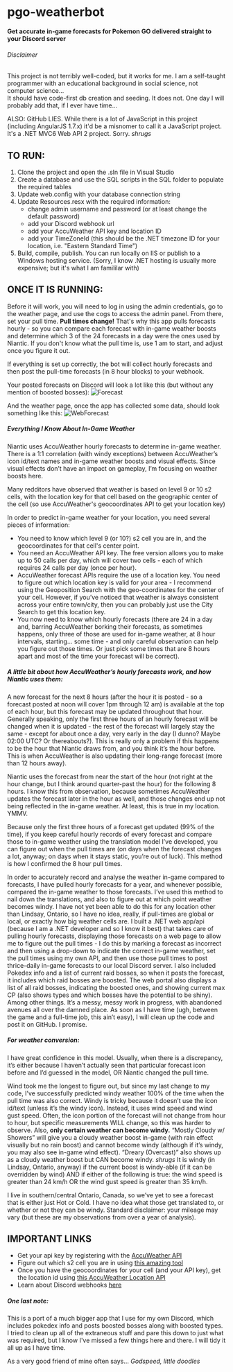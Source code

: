 # pgo-weatherbot
**Get accurate in-game forecasts for Pokemon GO delivered straight to your Discord server**

###### Disclaimer
This project is not terribly well-coded, but it works for me. I am a self-taught programmer with an educational background in social science, not computer science...  
It should have code-first db creation and seeding. It does not. One day I will probably add that, if I ever have time...

ALSO: GitHub LIES. While there is a lot of JavaScript in this project (including AngularJS 1.7.x) it'd be a misnomer to call it a JavaScript project. It's a .NET MVC6 Web API 2 project. Sorry. *shrugs*

## TO RUN:

1. Clone the project and open  the .sln file in Visual Studio
2. Create a database and use the SQL scripts in the SQL folder to populate the required tables 
3. Update web.config with your database connection string
4. Update Resources.resx with the required information:
   * change admin username and password (or at least change the default password)
   * add your Discord webhook url
   * add your AccuWeather API key and location ID 
   * add your TimeZoneId (this should be the .NET timezone ID for your location, i.e. "Eastern Standard Time")
5. Build, compile, publish. You can run locally on IIS or publish to a Windows hosting service. (Sorry, I know .NET hosting is usually more expensive; but it's what I am famililar with)

## ONCE IT IS RUNNING:

Before it will work, you will need to log in using the admin credentials, go to the weather page, and use the cogs to access the admin panel. From there, set your pull time.
**Pull times change!** That's why this app pulls forecasts hourly - so you can compare each forecast with in-game weather boosts and determine which 3 of the 24 forecasts in a day were the ones used by Niantic.
If you don't know what the pull time is, use 1 am to start, and adjust once you figure it out.

If everything is set up correctly, the bot will collect hourly forecasts and then post the pull-time forecasts (in 8 hour blocks) to your webhook.

Your posted forecasts on Discord will look a lot like this (but without any mention of boosted bosses):
![Forecast](https://github.com/thornleaf/repository/WeatherBot/Images/samples/Forecast.PNG|alt=Forecast)

And the weather page, once the app has collected some data, should look something like this:
![WebForecast](https://github.com/thornleaf/repository/WeatherBot/Images/samples/WebForecast.PNG|alt=WebForecast)

##### Everything I Know About In-Game Weather

Niantic uses AccuWeather hourly forecasts to determine in-game weather. There is a 1:1 correlation (with windy exceptions) between AccuWeather’s icon id/text names and in-game weather boosts and visual effects. Since visual effects don’t have an impact on gameplay, I’m focusing on weather boosts here. 

Many redditors have observed that weather is based on level 9 or 10 s2 cells, with the location key for that cell based on the geographic center of the cell (so use AccuWeather's geocoordinates API to get your location key)

In order to predict in-game weather for your location, you need several pieces of information:

* You need to know which level 9 (or 10?) s2 cell you are in, and the geocoordinates for that cell's center point. 
* You need an AccuWeather API key. The free version allows you to make up to 50 calls per day, which will cover two cells - each of which requires 24 calls per day (once per hour). 
* AccuWeather forecast APIs require the use of a location key. You need to figure out which location key is valid for your area - I recommend using the Geoposition Search with the geo-coordinates for the center of your cell. However, if you’ve noticed that weather is always consistent across your entire town/city, then you can probably just use the City Search to get this location key.
* You now need to know which hourly forecasts (there are 24 in a day and, barring AccuWeather borking their forecasts, as sometimes happens, only three of those are used for in-game weather, at 8 hour intervals, starting…  some time - and only careful observation can help you figure out those times. Or just pick some times that are 8 hours apart and most of the time your forecast will be correct).

##### A little bit about how AccuWeather’s hourly forecasts work, and how Niantic uses them:
A new forecast for the next 8 hours (after the hour it is posted - so a forecast posted at noon will cover 1pm through 12 am) is available at the top of each hour, but this forecast may be updated throughout that hour.  Generally speaking, only the first three hours of an hourly forecast will be changed when it is updated - the rest of the forecast will largely stay the same - except for about once a day, very early in the day (I dunno? Maybe 02:00 UTC? Or thereabouts?). This is really only a problem if this happens to be the hour that Niantic draws from, and you think it’s the hour before. This is when AccuWeather is also updating their long-range forecast (more than 12 hours away). 

Niantic uses the forecast from near the start of the hour (not right at the hour change, but I think around quarter-past the hour) for the following 8 hours. I know this from observation, because sometimes AccuWeather updates the forecast later in the hour as well, and those changes end up not being reflected in the in-game weather. At least, this is true in my location. YMMV.

Because only the first three hours of a forecast get updated (99% of the time), if you keep careful hourly records of every forecast and compare those to in-game weather using the translation model I’ve developed, you can figure out when the pull times are (on days when the forecast changes a lot, anyway; on days when it stays static, you’re out of luck). This method is how I confirmed the 8 hour pull times.

In order to accurately record and analyse the weather in-game compared to forecasts, I have pulled hourly forecasts for a year, and whenever possible, compared the in-game weather to those forecasts. I’ve used this method to nail down the translations, and also to figure out at which point weather becomes windy. I have not yet been able to do this for any location other than Lindsay, Ontario, so I have no idea, really, if pull-times are global or local, or exactly how big weather cells are. I built a .NET web app/api (because I am a .NET developer and so I know it best) that takes care of pulling hourly forecasts, displaying those forecasts on a web page to allow me to figure out the pull times - I do this by marking a forecast as incorrect and then using a drop-down to indicate the correct in-game weather, set the pull times using my own API, and then use those pull times to post thrice-daily in-game forecasts to our local Discord server. I also included Pokedex info and a list of current raid bosses, so when it posts the forecast, it includes which raid bosses are boosted. The web portal also displays a list of all raid bosses, indicating the boosted ones, and showing current max CP (also shows types and which bosses have the potential to be shiny). Among other things. It’s a messy, messy work in progress, with abandoned avenues all over the damned place. As soon as I have time (ugh, between the game and a full-time job, this ain’t easy), I will clean up the code and post it on GitHub. I promise.

##### For weather conversion:
I have great confidence in this model. Usually, when there is a discrepancy, it’s either because I haven’t actually seen that particular forecast icon before and I’d guessed in the model, OR Niantic changed the pull time.

Wind took me the longest to figure out, but since my last change to my code, I’ve successfully predicted windy weather 100% of the time when the pull time was also correct. Windy is tricky because it doesn’t use the icon id/text (unless it’s the windy icon). Instead, it uses wind speed and wind gust speed. Often, the icon portion of the forecast will not change from hour to hour, but specific measurements WILL change, so this was harder to observe. Also, **only certain weather can become windy.** “Mostly Cloudy w/ Showers” will give you a cloudy weather boost in-game (with rain effect visually but no rain boost) and cannot become windy (although if it’s windy, you may also see in-game wind effect). “Dreary (Overcast)” also shows up as a cloudy weather boost but CAN become windy. *shrugs* It is windy (in Lindsay, Ontario, anyway)  if the current boost is windy-able (if it can be overridden by wind) AND if either of the following is true: the wind speed is greater than 24 km/h OR the wind gust speed is greater than 35 km/h.

I live in southern/central Ontario, Canada, so we’ve yet to see a forecast that is either just Hot or Cold. I have no idea what those get translated to, or whether or not they can be windy. Standard disclaimer: your mileage may vary (but these are my observations from over a year of analysis).

## IMPORTANT LINKS
* Get your api key by registering with the [AccuWeather API](https://developer.accuweather.com/)
* Figure out which s2 cell you are in using [this amazing tool](https://s2.sidewalklabs.com/regioncoverer/)
* Once you have the geocoordinates for your cell (and your API key), get the location id using [this AccuWeather Location API](https://developer.accuweather.com/accuweather-locations-api/apis/get/locations/v1/cities/geoposition/search)
* Learn about Discord webhooks [here](https://support.discordapp.com/hc/en-us/articles/228383668-Intro-to-Webhooks)

##### One last note:
This is a port of a much bigger app that I use for my own Discord, which includes pokedex info and posts boosted bosses along with boosted types. I tried to clean up all of the extraneous stuff and pare this down to just what was required, but I know I've missed a few things here and there. I will tidy it all up as I have time.

As a very good friend of mine often says...
  *Godspeed, little doodles*